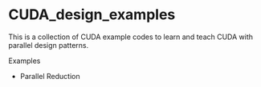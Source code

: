 # CUDA_design_examples
This is a collection of CUDA example codes to learn and teach CUDA with parallel design patterns.

Examples
* Parallel Reduction